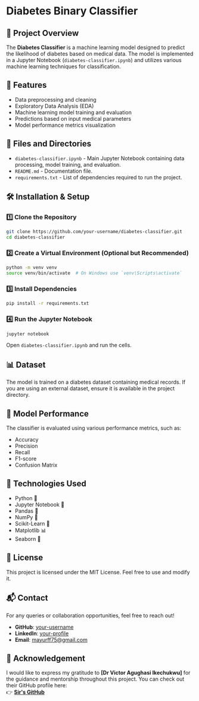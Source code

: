 


# Diabetes Binary Classifier

## 📌 Project Overview

The **Diabetes Classifier** is a machine learning model designed to predict the likelihood of diabetes based on medical data. The model is implemented in a Jupyter Notebook (`diabetes-classifier.ipynb`) and utilizes various machine learning techniques for classification.

## 🚀 Features

- Data preprocessing and cleaning
- Exploratory Data Analysis (EDA)
- Machine learning model training and evaluation
- Predictions based on input medical parameters
- Model performance metrics visualization

## 📂 Files and Directories

- `diabetes-classifier.ipynb` - Main Jupyter Notebook containing data processing, model training, and evaluation.
- `README.md` - Documentation file.
- `requirements.txt` - List of dependencies required to run the project.

## 🛠️ Installation & Setup

### 1️⃣ Clone the Repository
```bash
git clone https://github.com/your-username/diabetes-classifier.git
cd diabetes-classifier
```

### 2️⃣ Create a Virtual Environment (Optional but Recommended)
```bash
python -m venv venv
source venv/bin/activate  # On Windows use `venv\Scripts\activate`
```

### 3️⃣ Install Dependencies
```bash
pip install -r requirements.txt
```

### 4️⃣ Run the Jupyter Notebook
```bash
jupyter notebook
```
Open `diabetes-classifier.ipynb` and run the cells.

## 📊 Dataset

The model is trained on a diabetes dataset containing medical records. If you are using an external dataset, ensure it is available in the project directory.

## 🎯 Model Performance

The classifier is evaluated using various performance metrics, such as:
- Accuracy
- Precision
- Recall
- F1-score
- Confusion Matrix

## 🤖 Technologies Used

- Python 🐍
- Jupyter Notebook 📓
- Pandas 🐼
- NumPy 🔢
- Scikit-Learn 🤖
- Matplotlib 📊
- Seaborn 🎨

## 📜 License

This project is licensed under the MIT License. Feel free to use and modify it.

## 📬 Contact

For any queries or collaboration opportunities, feel free to reach out!

- **GitHub**: [your-username](https://github.com/Mayurx75)
- **LinkedIn**: [your-profile](https://www.linkedin.com/in/mayur-r-021b35329/)
- **Email**: mayurff75@gmail.com

## 🔗 Acknowledgement
I would like to express my gratitude to **[Dr Victor Agughasi Ikechukwu]** for the guidance and mentorship throughout this project. You can check out their GitHub profile here:  
👉 **[Sir's GitHub](https://github.com/Victor-Ikechukwu)**
